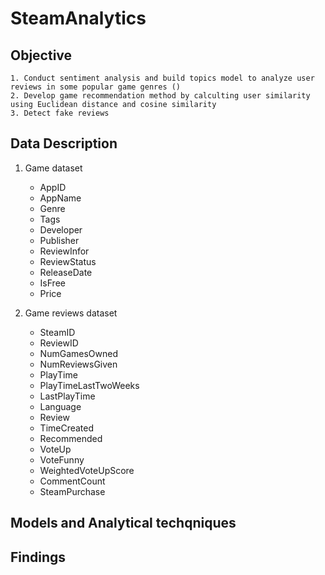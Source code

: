 # SteamAnalytics

## Objective
    1. Conduct sentiment analysis and build topics model to analyze user reviews in some popular game genres ()
    2. Develop game recommendation method by calculting user similarity using Euclidean distance and cosine similarity
    3. Detect fake reviews

## Data Description
1. Game dataset
    - AppID
    - AppName
    - Genre
    - Tags
    - Developer
    - Publisher
    - ReviewInfor
    - ReviewStatus
    - ReleaseDate
    - IsFree
    - Price
      
2. Game reviews dataset
    - SteamID
    - ReviewID
    - NumGamesOwned
    - NumReviewsGiven
    - PlayTime
    - PlayTimeLastTwoWeeks
    - LastPlayTime
    - Language
    - Review
    - TimeCreated
    - Recommended
    - VoteUp
    - VoteFunny
    - WeightedVoteUpScore
    - CommentCount
    - SteamPurchase

## Models and Analytical techqniques

## Findings


